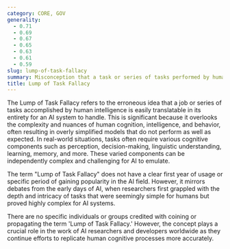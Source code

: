 ```yaml
---
category: CORE, GOV
generality:
  - 0.71
  - 0.69
  - 0.67
  - 0.65
  - 0.63
  - 0.61
  - 0.59
slug: lump-of-task-fallacy
summary: Misconception that a task or series of tasks performed by human intelligence can be replicated entirely by artificial intelligence.
title: Lump of Task Fallacy
---
```


The Lump of Task Fallacy refers to the erroneous idea that a job or series of tasks accomplished by human intelligence is easily translatable in its entirety for an AI system to handle. This is significant because it overlooks the complexity and nuances of human cognition, intelligence, and behavior, often resulting in overly simplified models that do not perform as well as expected. In real-world situations, tasks often require various cognitive components such as perception, decision-making, linguistic understanding, learning, memory, and more. These varied components can be independently complex and challenging for AI to emulate.

The term "Lump of Task Fallacy" does not have a clear first year of usage or specific period of gaining popularity in the AI field. However, it mirrors debates from the early days of AI, when researchers first grappled with the depth and intricacy of tasks that were seemingly simple for humans but proved highly complex for AI systems.

There are no specific individuals or groups credited with coining or propagating the term 'Lump of Task Fallacy.' However, the concept plays a crucial role in the work of AI researchers and developers worldwide as they continue efforts to replicate human cognitive processes more accurately.
